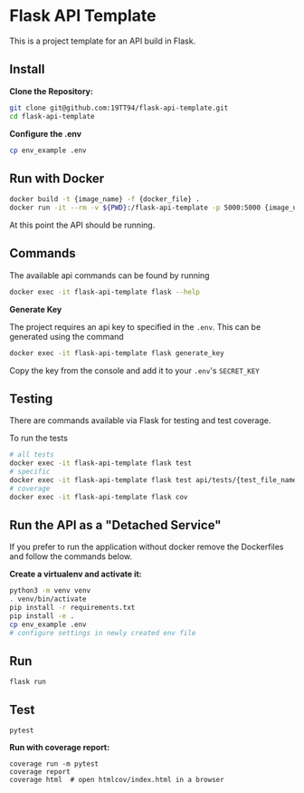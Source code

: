 # Flask API Template

This is a project template for an API build in Flask.

## Install

**Clone the Repository:**

```bash
git clone git@github.com:19TT94/flask-api-template.git
cd flask-api-template
```

**Configure the .env**

```zsh
cp env_example .env
```

## Run with Docker

```zsh
docker build -t {image_name} -f {docker_file} .
docker run -it --rm -v ${PWD}:/flask-api-template -p 5000:5000 {image_name}
```

At this point the API should be running.

## Commands

The available api commands can be found by running

```zsh
docker exec -it flask-api-template flask --help
```

**Generate Key**

The project requires an api key to specified in the `.env`. This can be generated using the command

```zsh
docker exec -it flask-api-template flask generate_key
```

Copy the key from the console and add it to your `.env`'s `SECRET_KEY`

## Testing

There are commands available via Flask for testing and test coverage.

To run the tests

```zsh
# all tests
docker exec -it flask-api-template flask test
# specific
docker exec -it flask-api-template flask test api/tests/{test_file_name}
# coverage
docker exec -it flask-api-template flask cov
```

## Run the API as a "Detached Service"

If you prefer to run the application without docker remove the Dockerfiles and follow the commands below.

**Create a virtualenv and activate it:**

```zsh
python3 -m venv venv
. venv/bin/activate
pip install -r requirements.txt
pip install -e .
cp env_example .env
# configure settings in newly created env file
```

## Run

`flask run`

## Test

`pytest`

**Run with coverage report:**

```
coverage run -m pytest
coverage report
coverage html  # open htmlcov/index.html in a browser
```
